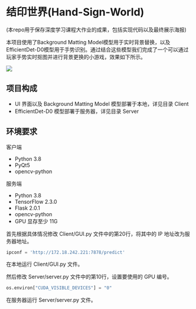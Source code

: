 # 结印世界(Hand-Sign-World)
(本repo用于保存深度学习课程大作业的成果，包括实现代码以及最终展示海报)

本项目使用了Background Matting Model模型用于实时背景替换，以及EfficientDet-D0模型用于手势识别。通过结合这些模型我们完成了一个可以通过玩家手势实时抠图并进行背景更换的小游戏，效果如下所示。

<img src="./demo.gif"/>

## 项目构成

* UI 界面以及 Background Matting Model 模型部署于本地，详见目录 Client
* EfficientDet-D0 模型部署于服务器，详见目录 Server

## 环境要求

客户端

* Python 3.8
* PyQt5
* opencv-python

服务端

* Python 3.8
* TensorFlow 2.3.0
* Flask 2.0.1
* opencv-python
* GPU 显存至少 11G

首先根据具体情况修改 Client/GUI.py 文件中的第20行，将其中的 IP 地址改为服务器地址。

```python
ipconf = 'http://172.18.242.221:7878/predict'
```

在本地运行 Client/GUI.py 文件。

然后修改 Server/server.py 文件中的第10行，设置要使用的 GPU 编号。

```python
os.environ["CUDA_VISIBLE_DEVICES"] = "0"
```

在服务器运行 Server/server.py 文件。
